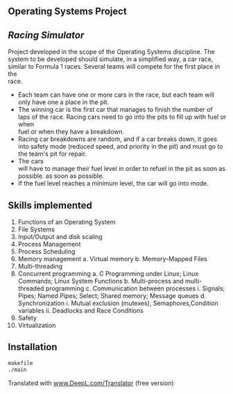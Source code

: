 ## Operating Systems Project
## _Racing Simulator_



Project developed in the scope of the Operating Systems discipline.
The system to be developed should simulate, in a simplified way, a car race,	
similar to Formula 1 races.	Several teams will compete for the first place in the	
race.	
- Each team can have one or more cars in the race, but each team will only have one	
a place in the pit.	
 - The winning car is the first car that manages to finish the number of	
laps of the race.	Racing cars need to go into the pits to fill up with fuel or when	
fuel or when they have a breakdown.	
- Racing car breakdowns are random, and if a car breaks down, it goes into safety mode (reduced speed, and priority in the pit) and must go to the team's pit for repair.	
- The cars	
will have to manage their fuel level in order to refuel in the pit as soon as possible.	
as soon as possible.	
- If the fuel level reaches a minimum level, the car will go into
mode.


## Skills implemented

1.    Functions of an Operating System
2.    File Systems
3.    Input/Output and disk scaling
4.    Process Management
5.    Process Scheduling
6.    Memory management
       a.    Virtual memory
       b.    Memory-Mapped Files
7.    Multi-threading
8.    Concurrent programming
       a.    C Programming under Linux; Linux Commands; Linux System Functions
       b.    Multi-process and multi-threaded programming
       c.    Communication between processes
              i.    Signals; Pipes; Named Pipes; Select; Shared memory; Message queues
       d.    Synchronization
              i.    Mutual exclusion (mutexes), Semaphores,Condition variables
              ii.    Deadlocks and Race Conditions
9.    Safety
10.  Virtualization


## Installation

```sh
makefile
./main
```


Translated with www.DeepL.com/Translator (free version)
